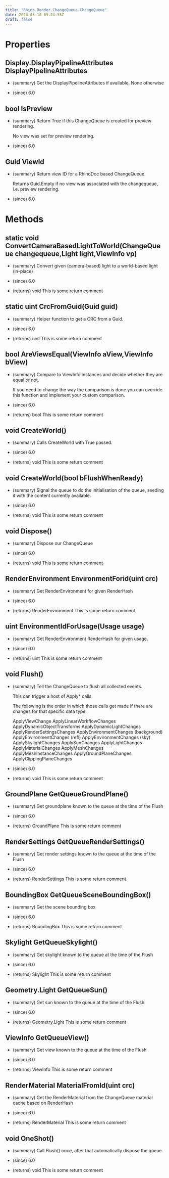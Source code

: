 ```yaml
---
title: "Rhino.Render.ChangeQueue.ChangeQueue"
date: 2020-03-10 09:24:55Z
draft: false
---
```


# Properties
## Display.DisplayPipelineAttributes DisplayPipelineAttributes
- (summary) 
     Get the DisplayPipelineAttributes if available, None otherwise
     
- (since) 6.0
## bool IsPreview
- (summary) 
     Return True if this ChangeQueue is created for preview rendering.
     
     No view was set for preview rendering.
     
- (since) 6.0
## Guid ViewId
- (summary) 
     Return view ID for a RhinoDoc based ChangeQueue.
     
     Returns Guid.Empty if no view was associated with the changequeue,
     i.e. preview rendering.
     
- (since) 6.0
# Methods
## static void ConvertCameraBasedLightToWorld(ChangeQueue changequeue,Light light,ViewInfo vp)
- (summary) 
     Convert given (camera-based) light to a world-based light (in-place)
     
- (since) 6.0
- (returns) void This is some return comment
## static uint CrcFromGuid(Guid guid)
- (summary) 
     Helper function to get a CRC from a Guid.
     
- (since) 6.0
- (returns) uint This is some return comment
## bool AreViewsEqual(ViewInfo aView,ViewInfo bView)
- (summary) 
     Compare to ViewInfo instances and decide whether they are equal or not.
     
     If you need to change the way the comparison is done you can override
     this function and implement your custom comparison.
     
- (since) 6.0
- (returns) bool This is some return comment
## void CreateWorld()
- (summary) 
     Calls CreateWorld with True passed.
     
- (since) 6.0
- (returns) void This is some return comment
## void CreateWorld(bool bFlushWhenReady)
- (summary) 
     Signal the queue to do the initialisation of the queue, seeding it with the content currently available.
     
- (since) 6.0
- (returns) void This is some return comment
## void Dispose()
- (summary) 
     Dispose our ChangeQueue
     
- (since) 6.0
- (returns) void This is some return comment
## RenderEnvironment EnvironmentForid(uint crc)
- (summary) 
     Get RenderEnvironment for given RenderHash
     
- (since) 6.0
- (returns) RenderEnvironment This is some return comment
## uint EnvironmentIdForUsage(Usage usage)
- (summary) 
     Get RenderEnvironment RenderHash for given usage.
     
- (since) 6.0
- (returns) uint This is some return comment
## void Flush()
- (summary) 
     Tell the ChangeQueue to flush all collected events.
    
     This can trigger a host of Apply* calls.
     
     The following is the order in which those calls get
     made if there are changes for that specific data type:
     
     ApplyViewChange
     ApplyLinearWorkflowChanges
     ApplyDynamicObjectTransforms
     ApplyDynamicLightChanges
     ApplyRenderSettingsChanges
     ApplyEnvironmentChanges (background)
     ApplyEnvironmentChanges (refl)
     ApplyEnvironmentChanges (sky)
     ApplySkylightChanges
     ApplySunChanges
     ApplyLightChanges
     ApplyMaterialChanges
     ApplyMeshChanges
     ApplyMeshInstanceChanges
     ApplyGroundPlaneChanges
     ApplyClippingPlaneChanges
     
- (since) 6.0
- (returns) void This is some return comment
## GroundPlane GetQueueGroundPlane()
- (summary) 
     Get groundplane known to the queue at the time of the Flush
     
- (since) 6.0
- (returns) GroundPlane This is some return comment
## RenderSettings GetQueueRenderSettings()
- (summary) 
     Get render settings known to the queue at the time of the Flush
     
- (since) 6.0
- (returns) RenderSettings This is some return comment
## BoundingBox GetQueueSceneBoundingBox()
- (summary) 
     Get the scene bounding box
     
- (since) 6.0
- (returns) BoundingBox This is some return comment
## Skylight GetQueueSkylight()
- (summary) 
     Get skylight known to the queue at the time of the Flush
     
- (since) 6.0
- (returns) Skylight This is some return comment
## Geometry.Light GetQueueSun()
- (summary) 
     Get sun known to the queue at the time of the Flush
     
- (since) 6.0
- (returns) Geometry.Light This is some return comment
## ViewInfo GetQueueView()
- (summary) 
     Get view known to the queue at the time of the Flush
     
- (since) 6.0
- (returns) ViewInfo This is some return comment
## RenderMaterial MaterialFromId(uint crc)
- (summary) 
     Get the RenderMaterial from the ChangeQueue material cache based on RenderHash
     
- (since) 6.0
- (returns) RenderMaterial This is some return comment
## void OneShot()
- (summary) 
     Call Flush() once, after that automatically dispose the queue.
     
- (since) 6.0
- (returns) void This is some return comment
